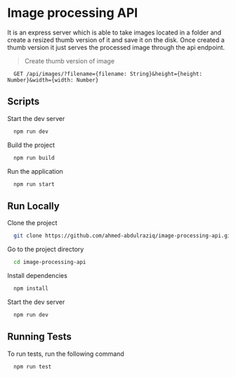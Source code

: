 # Image processing API

It is an express server which is able to take images located in a folder and create a resized thumb version of it and save it on the disk. Once created a thumb version it just serves the processed image through the api endpoint.

> Create thumb version of image

```http
  GET /api/images/?filename={filename: String}&height={height: Number}&width={width: Number}
```

## Scripts

Start the dev server

```bash
  npm run dev
```

Build the project

```bash
  npm run build
```

Run the application

```bash
  npm run start
```

## Run Locally

Clone the project

```bash
  git clone https://github.com/ahmed-abdulraziq/image-processing-api.git
```

Go to the project directory

```bash
  cd image-processing-api
```

Install dependencies

```bash
  npm install
```

Start the dev server

```bash
  npm run dev
```

## Running Tests

To run tests, run the following command

```bash
  npm run test
```
